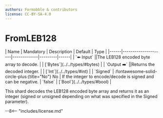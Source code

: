 ```yaml
---
authors: Formabble & contributors
license: CC-BY-SA-4.0
---
```



# FromLEB128

<div class="sh-parameters" markdown="1">
| Name | Mandatory | Description | Default | Type |
|------|---------------------|-------------|---------|------|
| `⬅️ Input` ||The LEB128 encoded byte array to decode. | | [`Bytes`](../../types/#bytes) |
| `Output ➡️` ||Returns the decoded integer. | | [`Int`](../../types/#int) |
| `Signed` | :fontawesome-solid-circle-plus:{title="No"} No  | If the integer to encode/decode is signed and can be negative. | `false` | [`Bool`](../../types/#bool) |

</div>

This shard decodes the LEB128 encoded byte array and returns it as an integer (signed or unsigned depending on what was specified in the Signed parameter).

--8<-- "includes/license.md"

